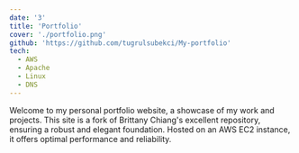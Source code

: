 ```yaml
---
date: '3'
title: 'Portfolio'
cover: './portfolio.png'
github: 'https://github.com/tugrulsubekci/My-portfolio'
tech:
  - AWS
  - Apache
  - Linux
  - DNS
---
```


Welcome to my personal portfolio website, a showcase of my work and projects. This site is a fork of Brittany Chiang's excellent repository, ensuring a robust and elegant foundation. Hosted on an AWS EC2 instance, it offers optimal performance and reliability.
